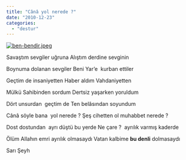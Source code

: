 ```yaml
---
title: "Cânâ yol nerede ?"
date: "2010-12-23"
categories: 
  - "destur"
---
```


[![ben-bendir.jpeg](/uploads/2010/12/ben-bendir.thumbnail.jpeg)](/uploads/2010/12/ben-bendir.jpeg "ben-bendir.jpeg")

Savaştım sevgiler uğruna Alıştım derdine sevginin

Boynuma dolanan sevgiler Beni Yar’e  kurban ettiler

Geçtim de insaniyetten Haber aldım Vahdaniyetten

Mülkü Sahibinden sordum Dertsiz yaşarken yoruldum

Dört unsurdan  geçtim de Ten belâsından soyundum

Cânâ söyle bana  yol nerede ? Şeş cihetten ol muhabbet nerede ?

Dost dostundan  ayrı düştü bu yerde Ne çare ?  ayrılık varmış kaderde

Ölüm Allahın emri ayrılık olmasaydı Vatan kalbime **bu denli** dolmasaydı

Sarı Şeyh
